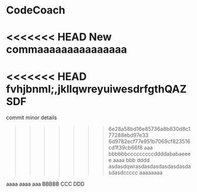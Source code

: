 # CodeCoach
<<<<<<< HEAD
New commaaaaaaaaaaaaaaa
=======
<<<<<<< HEAD
fvhjbnml;,jkllqwreyuiwesdrfgthQAZSDF
=======
commit minor details
>>>>>>> 6e28a58bd16e85736a8b830d8c177288ebd97e33
>>>>>>> 6d9782ecf77e951b7069cf823516cd1f39cb66f8
aaa bbbbbbcccccccccddddababaeeee aaaa bbb dddd
asdasdqwrasdasdasdasdasdasdasdasdccccc aaaaaaaa

aaaa
aaaa
aaa
BBBBB
CCC
DDD